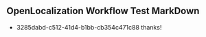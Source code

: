 ## OpenLocalization Workflow Test MarkDown
* 3285dabd-c512-41d4-b1bb-cb354c471c88 thanks!

<!--HONumber=Aug16_HO3-->



